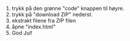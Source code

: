 1. trykk på den grønne "code" knappen til høyre.
2. trykk på "download ZIP" nederst.
3. ekstrakt filene fra ZIP filen
4. åpne "index.html"
5. God Jul!
